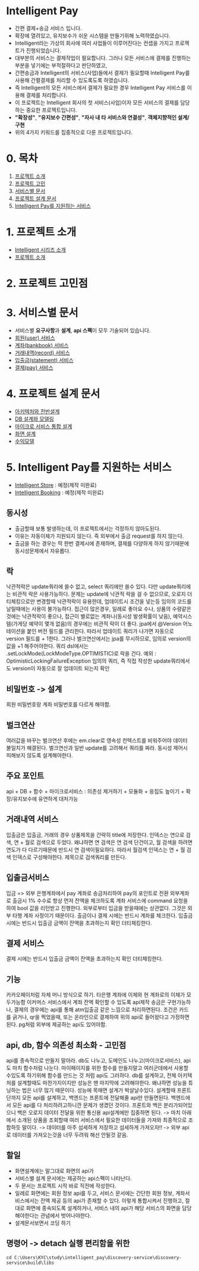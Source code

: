 # Intelligent Pay
* 간편 결제+송금 서비스 입니다.
* 확장에 열려있고, 유지보수가 쉬운 시스템을 만들기위해 노력하였습니다.
* Intelligent라는 가상의 회사에 여러 사업들이 이루어진다는 컨셉을 가지고 프로젝트가 진행되었습니다.
* 대부분의 서비스는 결제작업이 필요합니다. 그러나 모든 서비스에 결제를 진행하는 부분을 넣기에는 부적절하다고 판단하였고,
* 간편송금과 Intelligent의 서비스(사업)들에서 결제가 필요할때 Intelligent Pay를 사용해 간펼결제를 처리할 수 있도록도록 하였습니다.
* 즉 Intelligent의 모든 서비스에서 결제가 필요한 경우 Intelligent Pay 서비스를 이용해 결제를 처리합니다.
* 이 프로젝트는 Intelligent 회사의 첫 서비스(사업)이자 모든 서비스의 결제를 담당하는 중요한 프로젝트입니다.
* **"확장성"**, **"유지보수 간편성"**, **"자사 내 타 서비스와 연결성"**, **객체지향적인 설계/구현**
* 위의 4가지 키워드를 집중적으로 다룬 프로젝트입니다.

# 0. 목차
1. [프로젝트 소개](#1-프로젝트-소개)
2. [프로젝트 고민](#2-프로젝트-고민)
3. [서비스별 문서](#3-서비스별-문서)
4. [프로젝트 설계 문서](#4-프로젝트-설계-문서)
5. [Intelligent Pay를 지원하는 서비스](#5-intelligent-pay를-지원하는-서비스)

# 1. 프로젝트 소개
* [Intelligent 시리즈 소개](https://github.com/liveforone/intelligent_pay/blob/master/Documents/INTELLIGENT_COMPANY.md)
* [프로젝트 소개](https://github.com/liveforone/intelligent_pay/blob/master/Documents/INTRODUCTION.md)

# 2. 프로젝트 고민점

# 3. 서비스별 문서
* 서비스별 **요구사항**과 **설계**, **api 스펙**이 모두 기술되어 있습니다.
* [회원(user) 서비스]()
* [계좌(bankbook) 서비스]()
* [거래내역(record) 서비스]()
* [입출금(statement) 서비스]()
* [결제(pay) 서비스]()

# 4. 프로젝트 설계 문서
* [아키텍처와 전반설계](https://github.com/liveforone/intelligent_pay/blob/master/Documents/DESIGN.md)
* [DB 설계와 모델링](https://github.com/liveforone/intelligent_pay/blob/master/Documents/DATABASE_DESIGN.md)
* [마이크로 서비스 통합 설계](https://github.com/liveforone/intelligent_pay/blob/master/Documents/MICROSERVICE_DESIGN.md)
* [화면 설계]()
* [수익모델]()

# 5. Intelligent Pay를 지원하는 서비스
* [Intelligent Store]() : 예정(제작 미완료)
* [Intelligent Booking]() : 예정(제작 미완료)

## 동시성
* 출금할때 보통 발생하는데, 이 프로젝트에서는 걱정하지 않아도된다.
* 이유는 자동이체가 지원되지 않는다. 즉 외부에서 출금 request를 하지 않는다.
* 출금을 하는 경우는 딱 한번 결제시에 존재하며, 결제를 다양하게 하지 않기때문에 동시성문제에서 자유롭다.

## 락
낙관적락은 update쿼리에 쓸수 없고, select 쿼리에만 쓸수 있다.
다만 update쿼리에는 비관적 락은 사용가능하다.
문제는 update에 낙관적 락을 걸 수 없으므로, 오로지 더티체킹으로만 변경할때 낙관적락이 유용한데, 업데이트시 조건을 넣는등 임의의 코드를 날릴때에는 사용이 불가능하다.
접근이 많은경우, 일례로 좋아요 수나, 상품의 수량같은 것에는 낙관적락이 좋으나,
접근이 별로없는 계좌나(동시성 발생확률이 낮음), 예약시스템(가게당 예약이 몇개 없음)의 경우에는 비관적 락이 더 좋다.
jpa에서 @Version 어노테이션을 붙인 버전 필드를 관리한다.
따라서 업데이트 쿼리가 나가면 자동으로 version 필드를 + 1한다.
그러나 벌크연산에서는 jpa를 무시하므로, 임의로 version의 값을 +1 해주어야한다.
쿼리 dsl에서는 .setLockMode(LockModeType.OPTIMISTIC)로 락을 건다.
예외 : OptimisticLockingFailureException
임의의 쿼리, 즉 직접 작성한 update쿼리에서도 version이 자동으로 잘 업데이트 되는지 확인

## 비밀번호 -> 설계
회원 비밀번호랑 계좌 비밀번호를 다르게 해야함.

## 벌크연산
여러값을 바꾸는 벌크연산 후에는 em.clear로 영속성 컨텍스트를 비워주어야 데이터 불일치가 해결된다.
벌크연산과 일반 update를 고려해서 쿼리를 짜라.
동시성 제어시 피해보지 않도록 설계해야한다.

## 주요 포인트
api + DB + 함수 + 마이크로서비스 : 의존성 제거하기 + 모듈화 + 응집도 높이기 + 확장/유지보수에 유연하게 대처가능

## 거래내역 서비스
입출금은 입출금, 거래의 경우 상품제목을 간략히 title에 저장한다.
인덱스는 연으로 검색, 연 + 월로 검색으로 두었다.
왜냐하면 연 검색은 연 검색 단건이고,
월 검색을 하려면 연도가 다 다르기때문에 반드시 연 검색이필요하다. 따라서 월검색 인덱스는 연 + 월 검색 인덱스로 구성해야한다.
제목으로 검색쿼리를 만든다.

## 입출금서비스
입금 => 외부 은행계좌에서 pay 계좌로 송금처리하여 pay의 포인트로 전환
외부계좌로 출금시 1% 수수료 
항상 먼저 잔액을 체크하도록 계좌 서비스에 command 요청을 하여 bool 값을 리턴받고 진행한다.
외부로부터 입금을 받을때에는 상관없다. 그것은 외부 타행 계좌 사정이기 때문이다. 출금이나 결제 시에는 반드시 계좌를 체크한다.
입출금 시에는 반드시 입출금 금액이 잔액을 초과하는지 확인
더티체킹한다.

## 결제 서비스
결제 시에는 반드시 입출금 금액이 잔액을 초과하는지 확인
더티체킹한다.

## 기능
카카오페이처럼 자체 머니 방식으로 하기.
타은행 계좌에 이체와 현 계좌로의 이체가 모두가능함
이커머스 서비스에서 계좌 잔액 확인할 수 있도록 api제작
송금은 구현가능하나, 결제의 경우에는 api를 통해 atm입출금 같은 느낌으로 처리하면된다.
조건은 카드를 긁거나, qr을 찍었을때, 또는 온라인으로 결제하여 위의 api로 들어왔다고 가정하면된다.
pg처럼 외부에 제공하는 api도 있어야함.

## api, db, 함수 의존성 최소화 - 고민점
api를 종속적으로 만들지 말아라. db도 나누고, 도메인도 나누고(마이크로서비스), api도 마치 함수처럼 나눈다. 
마이페이지를 위한 함수를 만들지말고 여러군데에서 사용할 수있도록 하기위해 함수를 만드는 것 처럼 api도 그러하다. 
db를 설계하고, 전체 아키텍처를 설계할때도 마찬가지이지만 성능은 맨 마지막에 고려해야한다. 
왜냐하면 성능을 튜닝하는 법은 너무 많기 때문이다. 성능에 목매면 설계가 박살날수있다.
설계할때 프론트 단까지 모든 api를 설계하고, 백엔드는 프론트에 전달해줄 api만 만들면된다. 
백엔드에서 모든 api를 다 처리하려고하니깐 문제가 생겼던 것이다. 
프론트와 백은 분리가되어있으니 백은 오로지 데이터 전달을 위한 통신용 api설계에만 집중하면 된다.
-> 마치 아래에서 소개된 상품을 조회할때 여러 서비스에서 필요한 데이터들을 가져와 최종적으로 조합하듯 말이다.
-> 데이터를 아주 섬세하게 저장하고 섬세하게 가져오자!!
-> 외부 api로 데이터를 가져오는것을 너무 두려워 해선 안될것 같음.

## 할일
* 화면설계에는 말그대로 화면의 api가
* 서비스별 설계 문서에는 제공하는 api스펙이 나타난다.
* 두 문서는 프로젝트 시작 바로 직전에 작성한다.
* 일례로 화면에는 회원 정보 api를 두고, 서비스 문서에는 간단한 회원 정보, 계좌서비스에서는 잔액 제공 등의 api가 존재할 수 있다. 이렇게 통합시켜서 진행하고, 절대로 화면에 종속되도록 설계하거나, 서비스 내의 api가 해당 서비스의 화면을 담당해야한다는 관념에서 벗어나야한다.
* 설계문서보면서 코딩 하기

## 명령어 -> detach 실행 편리함을 위한
```
cd C:\Users\KYC\study\intelligent_pay\discovery-service\discovery-service\build\libs
```